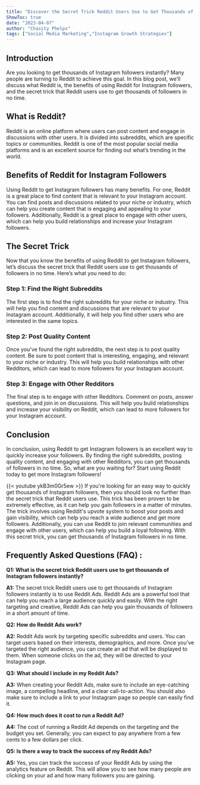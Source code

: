 ```yaml
---
title: "Discover the Secret Trick Reddit Users Use to Get Thousands of Instagram Followers Instantly!"
ShowToc: true 
date: "2023-04-07"
author: "Chasity Phelps" 
tags: ["Social Media Marketing","Instagram Growth Strategies"]
---
```

## Introduction

Are you looking to get thousands of Instagram followers instantly? Many people are turning to Reddit to achieve this goal. In this blog post, we’ll discuss what Reddit is, the benefits of using Reddit for Instagram followers, and the secret trick that Reddit users use to get thousands of followers in no time.

## What is Reddit?

Reddit is an online platform where users can post content and engage in discussions with other users. It is divided into subreddits, which are specific topics or communities. Reddit is one of the most popular social media platforms and is an excellent source for finding out what’s trending in the world.

## Benefits of Reddit for Instagram Followers

Using Reddit to get Instagram followers has many benefits. For one, Reddit is a great place to find content that is relevant to your Instagram account. You can find posts and discussions related to your niche or industry, which can help you create content that is engaging and appealing to your followers. Additionally, Reddit is a great place to engage with other users, which can help you build relationships and increase your Instagram followers.

## The Secret Trick

Now that you know the benefits of using Reddit to get Instagram followers, let’s discuss the secret trick that Reddit users use to get thousands of followers in no time. Here’s what you need to do:

### Step 1: Find the Right Subreddits

The first step is to find the right subreddits for your niche or industry. This will help you find content and discussions that are relevant to your Instagram account. Additionally, it will help you find other users who are interested in the same topics.

### Step 2: Post Quality Content

Once you’ve found the right subreddits, the next step is to post quality content. Be sure to post content that is interesting, engaging, and relevant to your niche or industry. This will help you build relationships with other Redditors, which can lead to more followers for your Instagram account.

### Step 3: Engage with Other Redditors

The final step is to engage with other Redditors. Comment on posts, answer questions, and join in on discussions. This will help you build relationships and increase your visibility on Reddit, which can lead to more followers for your Instagram account.

## Conclusion

In conclusion, using Reddit to get Instagram followers is an excellent way to quickly increase your followers. By finding the right subreddits, posting quality content, and engaging with other Redditors, you can get thousands of followers in no time. So, what are you waiting for? Start using Reddit today to get more Instagram followers!

{{< youtube ykB3m0Gr5ew >}} 
If you're looking for an easy way to quickly get thousands of Instagram followers, then you should look no further than the secret trick that Reddit users use. This trick has been proven to be extremely effective, as it can help you gain followers in a matter of minutes. The trick involves using Reddit's upvote system to boost your posts and gain visibility, which can help you reach a wide audience and get more followers. Additionally, you can use Reddit to join relevant communities and engage with other users, which can help you build a loyal following. With this secret trick, you can get thousands of Instagram followers in no time.

## Frequently Asked Questions (FAQ) :
**Q1: What is the secret trick Reddit users use to get thousands of Instagram followers instantly?**

**A1:** The secret trick Reddit users use to get thousands of Instagram followers instantly is to use Reddit Ads. Reddit Ads are a powerful tool that can help you reach a large audience quickly and easily. With the right targeting and creative, Reddit Ads can help you gain thousands of followers in a short amount of time. 

**Q2: How do Reddit Ads work?**

**A2:** Reddit Ads work by targeting specific subreddits and users. You can target users based on their interests, demographics, and more. Once you’ve targeted the right audience, you can create an ad that will be displayed to them. When someone clicks on the ad, they will be directed to your Instagram page. 

**Q3: What should I include in my Reddit Ads?**

**A3:** When creating your Reddit Ads, make sure to include an eye-catching image, a compelling headline, and a clear call-to-action. You should also make sure to include a link to your Instagram page so people can easily find it. 

**Q4: How much does it cost to run a Reddit Ad?**

**A4:** The cost of running a Reddit Ad depends on the targeting and the budget you set. Generally, you can expect to pay anywhere from a few cents to a few dollars per click. 

**Q5: Is there a way to track the success of my Reddit Ads?**

**A5:** Yes, you can track the success of your Reddit Ads by using the analytics feature on Reddit. This will allow you to see how many people are clicking on your ad and how many followers you are gaining.


